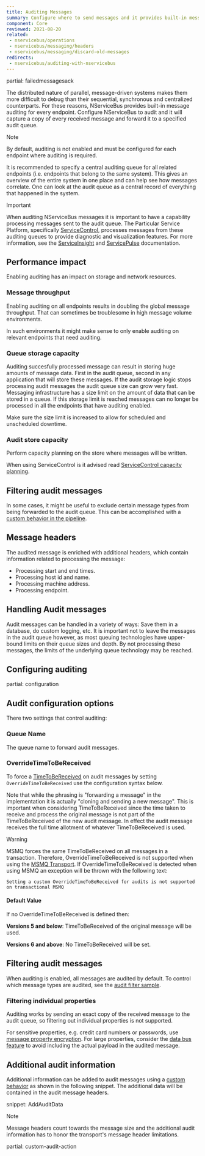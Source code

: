 ```yaml
---
title: Auditing Messages
summary: Configure where to send messages and it provides built-in message auditing for every endpoint.
component: Core
reviewed: 2021-08-20
related:
 - nservicebus/operations
 - nservicebus/messaging/headers
 - nservicebus/messaging/discard-old-messages
redirects:
 - nservicebus/auditing-with-nservicebus
---
```


partial: failedmessagesack

The distributed nature of parallel, message-driven systems makes them more difficult to debug than their sequential, synchronous and centralized counterparts. For these reasons, NServiceBus provides built-in message auditing for every endpoint. Configure NServiceBus to audit and it will capture a copy of every received message and forward it to a specified audit queue.

> [!NOTE]
> By default, auditing is not enabled and must be configured for each endpoint where auditing is required.

It is recommended to specify a central auditing queue for all related endpoints (i.e. endpoints that belong to the same system). This gives an overview of the entire system in one place and can help see how messages correlate. One can look at the audit queue as a central record of everything that happened in the system. 

> [!IMPORTANT]
> When auditing NServiceBus messages it is important to have a capability processing messages sent to the audit queue. The Particular Service Platform, specifically [ServiceControl](/servicecontrol), processes messages from these auditing queues to provide diagnostic and visualization features. For more information, see the [ServiceInsight](/serviceinsight/) and [ServicePulse](/servicepulse/) documentation.

## Performance impact

Enabling auditing has an impact on storage and network resources.

### Message throughput

Enabling auditing on all endpoints results in doubling the global message throughput. That can sometimes be troublesome in high message volume environments.

In such environments it might make sense to only enable auditing on relevant endpoints that need auditing.

### Queue storage capacity

Auditing succesfully processed message can result in storing huge amounts of message data. First in the audit queue, second in any application that will store these messages. If the audit storage logic stops processing audit messages the audit queue size can grow very fast. Messaging infrastructure has a size limit on the amount of data that can be stored in a queue. If this storage limit is reached messages can no longer be processed in all the endpoints that have auditing enabled.

Make sure the size limit is increased to allow for scheduled and unscheduled downtime.

### Audit store capacity

Perform capacity planning on the store where messages will be written.

When using ServiceControl is it advised read [ServiceControl capacity planning](/servicecontrol/capacity-and-planning.md).

## Filtering audit messages

In some cases, it might be useful to exclude certain message types from being forwarded to the audit queue. This can be accomplished with a [custom behavior in the pipeline](/samples/pipeline/audit-filtering).

## Message headers

The audited message is enriched with additional headers, which contain information related to processing the message:

* Processing start and end times.
* Processing host id and name.
* Processing machine address.
* Processing endpoint.

## Handling Audit messages

Audit messages can be handled in a variety of ways: Save them in a database, do custom logging, etc. It is important not to leave the messages in the audit queue however, as most queuing technologies have upper-bound limits on their queue sizes and depth. By not processing these messages, the limits of the underlying queue technology may be reached.

## Configuring auditing

partial: configuration

## Audit configuration options

There two settings that control auditing:

### Queue Name

The queue name to forward audit messages.

### OverrideTimeToBeReceived

To force a [TimeToBeReceived](/nservicebus/messaging/discard-old-messages.md) on audit messages by setting `OverrideTimeToBeReceived` use the configuration syntax below.

Note that while the phrasing is "forwarding a message" in the implementation it is actually "cloning and sending a new message". This is important when considering TimeToBeReceived since the time taken to receive and process the original message is not part of the TimeToBeReceived of the new audit message. In effect the audit message receives the full time allotment of whatever TimeToBeReceived is used.

> [!WARNING]
> MSMQ forces the same TimeToBeReceived on all messages in a transaction. Therefore, OverrideTimeToBeReceived is not supported when using the [MSMQ Transport](/transports/msmq/). If OverrideTimeToBeReceived is detected when using MSMQ an exception will be thrown with the following text:
>
> ```
> Setting a custom OverrideTimeToBeReceived for audits is not supported on transactional MSMQ
> ```

#### Default Value

If no OverrideTimeToBeReceived is defined then:

**Versions 5 and below**: TimeToBeReceived of the original message will be used.

**Versions 6 and above**: No TimeToBeReceived will be set.

## Filtering audit messages

When auditing is enabled, all messages are audited by default. To control which message types are audited, see the [audit filter sample](/samples/pipeline/audit-filtering/).

### Filtering individual properties

Auditing works by sending an exact copy of the received message to the audit queue, so filtering out individual properties is not supported.

For sensitive properties, e.g. credit card numbers or passwords, use [message property encryption](/nservicebus/security/property-encryption.md). For large properties, consider the [data bus feature](/nservicebus/messaging/databus/) to avoid including the actual payload in the audited message.

## Additional audit information

Additional information can be added to audit messages using a [custom behavior](/nservicebus/pipeline/manipulate-with-behaviors.md) as shown in the following snippet. The additional data will be contained in the audit message headers.

snippet: AddAuditData

> [!NOTE]
> Message headers count towards the message size and the additional audit information has to honor the transport's message header limitations.

partial: custom-audit-action
